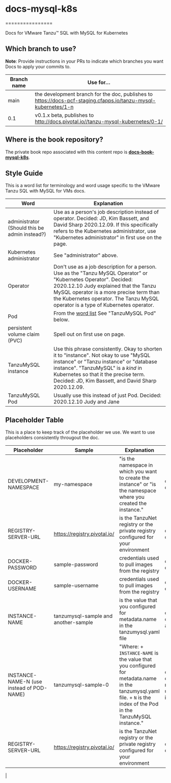# docs-mysql-k8s
================

Docs for VMware Tanzu™ SQL with MySQL for Kubernetes

## Which branch to use?

**Note**: Provide instructions in your PRs to indicate which branches you want Docs to apply your commits to.

| Branch name | Use for… |
|-------------| -------|
| main      | the development branch for the doc, publishes to https://docs-pcf-staging.cfapps.io/tanzu-mysql-kubernetes/1-n |
| 0.1      | v0.1.x beta, publishes to http://docs.pivotal.io//tanzu-mysql-kubernetes/0-1/|


## Where is the book repository?

The private book repo associated with this content repo is [**docs-book-mysql-k8s**](https://github.com/pivotal-cf/docs-book-mysql-k8s).



## Style Guide

This is a word list for terminology and word usage specific to the VMware Tanzu SQL with MySQL for VMs docs.

| Word | Explanation |
|------|-------------|
| administrator (Should this be admin instead?)  | Use as a person's job description instead of operator. Decided: JD, Kim Bassett, and David Sharp 2020.12.09. If this specifically refers to the Kubernetes administrator, use "Kubernetes administrator" in first use on the page. |
| Kubernetes administrator | See "administrator" above. |
| Operator | Don't use as a job description for a person. Use as the "Tanzu MySQL Operator" or "Kubernetes Operator". Decided: 2020.12.10 Judy explained that the Tanzu MySQL operator is a more precise term than the Kubernetes operator. The Tanzu MySQL operator is a type of Kubernetes operator.|
| Pod  | From the [word list](https://docs.google.com/spreadsheets/d/1hkadtxR1hY57kK7h5HN4ITHLJleZixCDH_RJPUpNq_A/edit?usp=sharing) See "TanzuMySQL Pod" below. |
| persistent volume claim (PVC)  | Spell out on first use on page.|
| TanzuMySQL instance  | Use this phrase consistently. Okay to shorten it to "instance". Not okay to use "MySQL instance" or "Tanzu instance" or "database instance". "TanzuMySQL" is a _kind_ in Kubernetes so that it the precise term. Decided: JD, Kim Bassett, and David Sharp 2020.12.09.|
| TanzuMySQL Pod | Usually use this instead of just Pod. Decided: 2020.12.10 Judy and Jane |

## Placeholder Table

This is a place to keep track of the placeholder we use.
We want to use placeholders consistently througout the doc.

| Placeholder | Sample | Explanation | Used in |
|-------------|--------|-------------|---------|
| DEVELOPMENT-NAMESPACE | my-namespace | "is the namespace in which you want to create the instance" or "is the namespace where you created the instance." | create-delete.html |
| REGISTRY-SERVER-URL |https://registry.pivotal.io/ |  is the TanzuNet registry or the private registry configured for your environment | create-delete.html|
| DOCKER-PASSWORD | sample-password | credentials used to pull images from the registry | create-delete.html |
| DOCKER-USERNAME |sample-username |  credentials used to pull images from the registry | create-delete.html |
| INSTANCE-NAME | tanzumysql-sample and another-sample |   is the value that you configured for metadata.name in the tanzumysql.yaml file | create-delete.html, accessing.html |
| INSTANCE-NAME-N (use instead of POD-NAME)| tanzumysql-sample-0 | "Where: + `INSTANCE-NAME` is the value that you configured for metadata.name in the tanzumysql.yaml file. + `N` is the index of the Pod in the TanzuMySQL instance." | create-delete-mysql.html, update-instance.html |
| REGISTRY-SERVER-URL |https://registry.pivotal.io/ |  is the TanzuNet registry or the private registry configured for your environment | create-delete.html|
|
